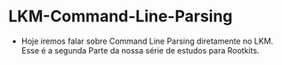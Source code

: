 # LKM-Command-Line-Parsing

  * Hoje iremos falar sobre Command Line Parsing diretamente no LKM. Esse é a segunda Parte da nossa série de estudos para Rootkits.
